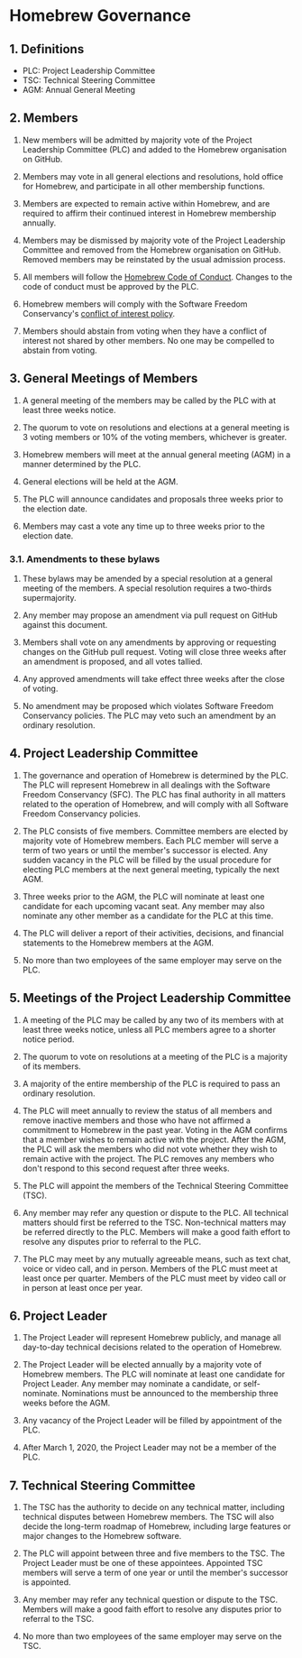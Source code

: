 # Homebrew Governance

## 1. Definitions

- PLC: Project Leadership Committee
- TSC: Technical Steering Committee
- AGM: Annual General Meeting

## 2. Members

1. New members will be admitted by majority vote of the Project Leadership Committee (PLC) and added to the Homebrew organisation on GitHub.

2. Members may vote in all general elections and resolutions, hold office for Homebrew, and participate in all other membership functions.

3. Members are expected to remain active within Homebrew, and are required to affirm their continued interest in Homebrew membership annually.

4. Members may be dismissed by majority vote of the Project Leadership Committee and removed from the Homebrew organisation on GitHub. Removed members may be reinstated by the usual admission process.

5. All members will follow the [Homebrew Code of Conduct](https://github.com/Homebrew/brew/blob/master/CODE_OF_CONDUCT.md). Changes to the code of conduct must be approved by the PLC.

6. Homebrew members will comply with the Software Freedom Conservancy's [conflict of interest policy](https://sfconservancy.org/projects/policies/conflict-of-interest-policy.html).

7. Members should abstain from voting when they have a conflict of interest not shared by other members. No one may be compelled to abstain from voting.

## 3. General Meetings of Members

1. A general meeting of the members may be called by the PLC with at least three weeks notice.

2. The quorum to vote on resolutions and elections at a general meeting is 3 voting members or 10% of the voting members, whichever is greater.

3. Homebrew members will meet at the annual general meeting (AGM) in a manner determined by the PLC.

4. General elections will be held at the AGM.

5. The PLC will announce candidates and proposals three weeks prior to the election date.

6. Members may cast a vote any time up to three weeks prior to the election date.

### 3.1. Amendments to these bylaws

1. These bylaws may be amended by a special resolution at a general meeting of the members. A special resolution requires a two-thirds supermajority.

2. Any member may propose an amendment via pull request on GitHub against this document.

3. Members shall vote on any amendments by approving or requesting changes on the GitHub pull request. Voting will close three weeks after an amendment is proposed, and all votes tallied.

4. Any approved amendments will take effect three weeks after the close of voting.

5. No amendment may be proposed which violates Software Freedom Conservancy policies. The PLC may veto such an amendment by an ordinary resolution.

## 4. Project Leadership Committee

1. The governance and operation of Homebrew is determined by the PLC. The PLC will represent Homebrew in all dealings with the Software Freedom Conservancy (SFC). The PLC has final authority in all matters related to the operation of Homebrew, and will comply with all Software Freedom Conservancy policies.

2. The PLC consists of five members. Committee members are elected by majority vote of Homebrew members. Each PLC member will serve a term of two years or until the member's successor is elected. Any sudden vacancy in the PLC will be filled by the usual procedure for electing PLC members at the next general meeting, typically the next AGM.

3. Three weeks prior to the AGM, the PLC will nominate at least one candidate for each upcoming vacant seat. Any member may also nominate any other member as a candidate for the PLC at this time.

4. The PLC will deliver a report of their activities, decisions, and financial statements to the Homebrew members at the AGM.

5. No more than two employees of the same employer may serve on the PLC.

## 5. Meetings of the Project Leadership Committee

1. A meeting of the PLC may be called by any two of its members with at least three weeks notice, unless all PLC members agree to a shorter notice period.

2. The quorum to vote on resolutions at a meeting of the PLC is a majority of its members.

3. A majority of the entire membership of the PLC is required to pass an ordinary resolution.

4. The PLC will meet annually to review the status of all members and remove inactive members and those who have not affirmed a commitment to Homebrew in the past year. Voting in the AGM confirms that a member wishes to remain active with the project. After the AGM, the PLC will ask the members who did not vote whether they wish to remain active with the project. The PLC removes any members who don't respond to this second request after three weeks.

5. The PLC will appoint the members of the Technical Steering Committee (TSC).

6. Any member may refer any question or dispute to the PLC. All technical matters should first be referred to the TSC. Non-technical matters may be referred directly to the PLC. Members will make a good faith effort to resolve any disputes prior to referral to the PLC.

7. The PLC may meet by any mutually agreeable means, such as text chat, voice or video call, and in person. Members of the PLC must meet at least once per quarter. Members of the PLC must meet by video call or in person at least once per year.

## 6. Project Leader

1. The Project Leader will represent Homebrew publicly, and manage all day-to-day technical decisions related to the operation of Homebrew.

2. The Project Leader will be elected annually by a majority vote of Homebrew members. The PLC will nominate at least one candidate for Project Leader. Any member may nominate a candidate, or self-nominate. Nominations must be announced to the membership three weeks before the AGM.

3. Any vacancy of the Project Leader will be filled by appointment of the PLC.

4. After March 1, 2020, the Project Leader may not be a member of the PLC.

## 7. Technical Steering Committee

1. The TSC has the authority to decide on any technical matter, including technical disputes between Homebrew members. The TSC will also decide the long-term roadmap of Homebrew, including large features or major changes to the Homebrew software.

2. The PLC will appoint between three and five members to the TSC. The Project Leader must be one of these appointees. Appointed TSC members will serve a term of one year or until the member's successor is appointed.

3. Any member may refer any technical question or dispute to the TSC. Members will make a good faith effort to resolve any disputes prior to referral to the TSC.

4. No more than two employees of the same employer may serve on the TSC.
